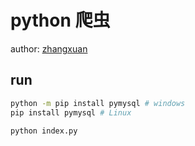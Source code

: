 # python 爬虫
author: [zhangxuan](github.com/ruoxianbaby)

## run
```bash
python -m pip install pymysql # windows
pip install pymysql # Linux
```

```bash
python index.py
```